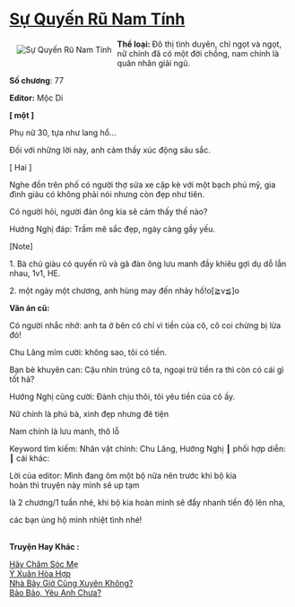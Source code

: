 <a href="https://utruyen.com/truyen/su-quyen-ru-nam-tinh/19052/" title="Sự Quyến Rũ Nam Tính"><h1>Sự Quyến Rũ Nam Tính</h1></a><div style="display:table"><img align="right" style="float: left; padding: 10px;" src="https://utruyen.com/images/story/200x260/su-quyen-ru-nam-tinh.jpg" alt="Sự Quyến Rũ Nam Tính"><b>Thể loại: </b>Đô thị tình duyên, chỉ ngọt và ngọt, nữ chính đã có một đời chồng, nam chính là quân nhân giải ngũ.<p></p><b>Số chương</b>: 77<p></p><b>Editor:</b> Mộc Di<p></p><b>[ một ]</b><p></p>Phụ nữ 30, tựa như lang hổ...<p></p>Đối với những lời này, anh cảm thấy xúc động sâu sắc.<p></p>[ Hai ]<p></p>Nghe đồn trên phố có người thợ sửa xe cặp kè với một bạch phú mỹ, gia đình giàu có không phải nói nhưng còn đẹp như tiên.<p></p>Có người hỏi, người đàn ông kia sẽ cảm thấy thế nào?<p></p>Hướng Nghị đáp: Trầm mê sắc đẹp, ngày càng gầy yếu.<p></p>[Note]<p></p>1. Bà chủ giàu có quyến rũ và gã đàn ông lưu manh đầy khiêu gợi dụ dỗ lẫn nhau, 1v1, HE.<p></p>2. một ngày một chương, anh hùng may đến nhảy hố!o[≧v≦]o<p></p><b>Văn án cũ:</b><p></p>Có người nhắc nhở: anh ta ở bên cô chỉ vì tiền của cô, cô coi chừng bị lừa đó!<p></p>Chu Lăng mỉm cười: không sao, tôi có tiền.<p></p>Bạn bè khuyên can: Cậu nhìn trúng cô ta, ngoại trừ tiền ra thì còn có cái gì tốt hả?<p></p>Hướng Nghị cũng cười: Đành chịu thôi, tôi yêu tiền của cô ấy.<p></p>Nữ chính là phú bà, xinh đẹp nhưng đê tiện<p></p>Nam chính là lưu manh, thô lỗ<p></p>Keyword tìm kiếm: Nhân vật chính: Chu Lăng, Hướng Nghị ┃ phối hợp diễn: ┃ cái khác:<p></p>Lời của editor: Mình đang ôm một bộ nữa nên trước khi bộ kia hoàn thì truyện này mình sẽ up tạm<p></p>là 2 chương/1 tuần nhé, khi bộ kia hoàn mình sẽ đẩy nhanh tiến độ lên nha,<p></p>các bạn ủng hộ mình nhiệt tình nhé! </div><p><br><b>Truyện Hay Khác :</b></p><a href="https://utruyen.com/truyen/hay-cham-soc-me/20439/" alt="Hãy Chăm Sóc Mẹ">Hãy Chăm Sóc Mẹ</a><br/><a href="https://github.com/quanluxury/ngontinhhot/tree/master/truyenhay/17252/" alt="Ý Xuân Hòa Hợp">Ý Xuân Hòa Hợp</a><br/><a href="https://github.com/quanluxury/ngontinhhot/tree/master/truyenhay/19496/" alt="Nhà Bây Giờ Cũng Xuyên Không?">Nhà Bây Giờ Cũng Xuyên Không?</a><br/><a href="https://github.com/quanluxury/ngontinhhot/tree/master/truyenhay/18961/" alt="Bảo Bảo, Yêu Anh Chưa?">Bảo Bảo, Yêu Anh Chưa?</a><br/>